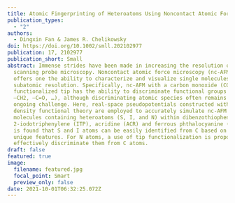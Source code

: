 ```yaml
---
title: Atomic Fingerprinting of Heteroatoms Using Noncontact Atomic Force Microscopy
publication_types:
  - "2"
authors:
  - Dingxin Fan & James R. Chelikowsky
doi: https://doi.org/10.1002/smll.202102977
publication: 17, 2102977
publication_short: Small
abstract: Immense strides have been made in increasing the resolution of
  scanning probe microscopy. Noncontact atomic force microscopy (nc-AFM) now
  offers one the ability to characterize and visualize single molecules with
  subatomic resolution. Specifically, nc-AFM with a carbon monoxide (CO)
  functionalized tip has the ability to discriminate functional groups (–C=C–,
  –CH2, –C=O, …), although discriminating atomic species often remains as an
  ongoing challenge. Here, real-space pseudopotentials constructed within
  density functional theory are employed to accurately simulate nc-AFM images of
  molecules containing heteroatoms (S, I, and N) within dibenzothiophene (DBT),
  2-iodotriphenylene (ITP), acridine (ACR) and ferrous phthalocyanine (FePc). It
  is found that S and I atoms can be easily identified from C based on their
  unique features. For N atoms, a use of tip functionalization is proposed to
  effectively discriminate them from C atoms.
draft: false
featured: true
image:
  filename: featured.jpg
  focal_point: Smart
  preview_only: false
date: 2021-10-01T06:32:25.072Z
---
```

